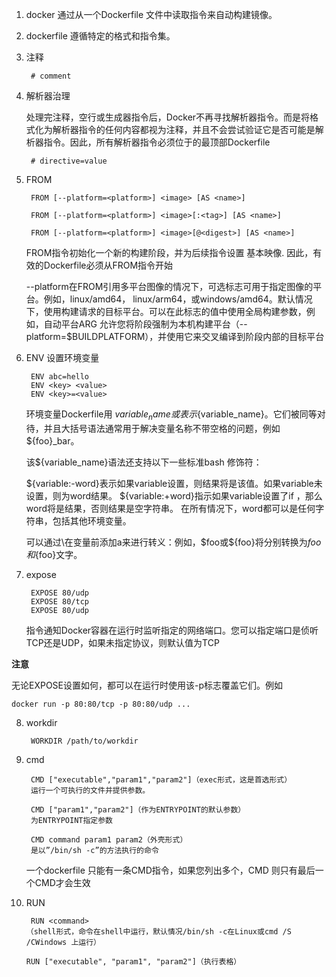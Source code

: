 1. docker 通过从一个Dockerfile 文件中读取指令来自动构建镜像。

2. dockerfile 遵循特定的格式和指令集。

3. 注释 

        # comment

4. 解析器治理

    处理完注释，空行或生成器指令后，Docker不再寻找解析器指令。而是将格式化为解析器指令的任何内容都视为注释，并且不会尝试验证它是否可能是解析器指令。因此，所有解析器指令必须位于的最顶部Dockerfile

        # directive=value

5. FROM  

        FROM [--platform=<platform>] <image> [AS <name>]

        FROM [--platform=<platform>] <image>[:<tag>] [AS <name>]

        FROM [--platform=<platform>] <image>[@<digest>] [AS <name>]

    FROM指令初始化一个新的构建阶段，并为后续指令设置 基本映像.
    因此，有效的Dockerfile必须从FROM指令开始

    --platform在FROM引用多平台图像的情况下，可选标志可用于指定图像的平台。例如，linux/amd64， linux/arm64，或windows/amd64。默认情况下，使用构建请求的目标平台。可以在此标志的值中使用全局构建参数，例如，自动平台ARG 允许您将阶段强制为本机构建平台（--platform=$BUILDPLATFORM），并使用它来交叉编译到阶段内部的目标平台

6. ENV 设置环境变量

        ENV abc=hello
        ENV <key> <value>
        ENV <key>=<value>

    环境变量Dockerfile用 $variable_name或表示${variable_name}。它们被同等对待，并且大括号语法通常用于解决变量名称不带空格的问题，例如${foo}_bar。

    该${variable_name}语法还支持以下一些标准bash 修饰符：

    ${variable:-word}表示如果variable设置，则结果将是该值。如果variable未设置，则为word结果。
    ${variable:+word}指示如果variable设置了if ，那么word将是结果，否则结果是空字符串。
    在所有情况下，word都可以是任何字符串，包括其他环境变量。

    可以通过\在变量前添加a来进行转义：例如，\$foo或\${foo}将分别转换为$foo和${foo}文字。

7. expose 


        EXPOSE 80/udp
        EXPOSE 80/tcp
        EXPOSE 80/udp

    指令通知Docker容器在运行时监听指定的网络端口。您可以指定端口是侦听TCP还是UDP，如果未指定协议，则默认值为TCP

**注意**

无论EXPOSE设置如何，都可以在运行时使用该-p标志覆盖它们。例如

    docker run -p 80:80/tcp -p 80:80/udp ...

8. workdir

        WORKDIR /path/to/workdir

9. cmd

        CMD ["executable","param1","param2"]（exec形式，这是首选形式）
        运行一个可执行的文件并提供参数。

        CMD ["param1","param2"]（作为ENTRYPOINT的默认参数）
        为ENTRYPOINT指定参数

        CMD command param1 param2（外壳形式）
        是以”/bin/sh -c”的方法执行的命令

    一个dockerfile 只能有一条CMD指令，如果您列出多个，CMD 则只有最后一个CMD才会生效

10. RUN

            
         RUN <command>
        （shell形式，命令在shell中运行，默认情况/bin/sh -c在Linux或cmd /S /CWindows 上运行）

        RUN ["executable", "param1", "param2"]（执行表格）

